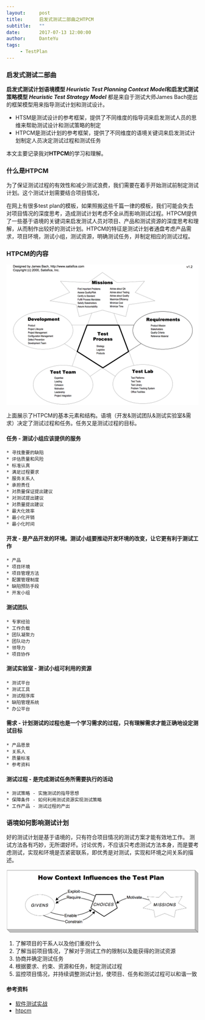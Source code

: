 ```yaml
---
layout:     post
title:      启发式测试二部曲之HTPCM
subtitle:   ""
date:       2017-07-13 12:00:00
author:     DanteYu
tags:
     - TestPlan
---
```


### 启发式测试二部曲

**启发式测试计划语境模型 _Heuristic Test Planning Context Model_**和**启发式测试策略模型 _Heuristic Test Strategy Model_** 都是来自于测试大师James Bach提出的框架模型用来指导测试计划和测试设计。
* HTSM是测试设计的参考框架，提供了不同维度的指导词来启发测试人员的思维来帮助测试设计和测试策略的制定
* HTPCM是测试计划的参考框架，提供了不同维度的语境关键词来启发测试计划制定人员决定测试过程和测试任务

本文主要记录我对**HTPCM**的学习和理解。

### 什么是HTPCM

为了保证测试过程的有效性和减少测试浪费，我们需要在着手开始测试前制定测试计划。这个测试计划需要结合项目情况，

在网上有很多test plan的模板，如果照搬这些千篇一律的模板，我们可能会失去对项目情况的深度思考，造成测试计划考虑不全从而影响测试过程。HTPCM提供了一些基于语境的关键词来启发测试人员对项目、产品和测试资源的深度思考和理解，从而制作出较好的测试计划。HTPCM的特征是测试计划者通盘考虑产品需求，项目环境，测试小组，测试资源，明确测试任务，并制定相应的测试过程。

### HTPCM的内容

![htpcm](https://github.com/DanteYu/DanteYu.github.io/blob/master/_posts/images/htpcm.png?raw=true)

上面展示了HTPCM的基本元素和结构。语境（开发&测试团队&测试实验室&需求）决定了测试过程和任务。任务又是测试过程的目标。

#### 任务 - 测试小组应该提供的服务
	* 寻找重要的缺陷
	* 评估质量和风险
	* 标准认真
	* 满足过程要求
	* 服务关系人
	* 承担责任
	* 对质量保证提出建议
	* 对测试提出建议
	* 对质量提出建议
	* 最大化效率
	* 最小化开销
	* 最小化时间

#### 开发 - 是产品开发的环境。测试小组要推动开发环境的改变，让它更有利于测试工作
	* 产品
	* 项目环境
	* 项目管理方法
	* 配置管理制度
	* 缺陷预防手段
	* 开发小组

#### 测试团队
	* 专家经验
	* 工作负载
	* 团队凝聚力
	* 团队动力
	* 领导力
	* 项目协作

#### 测试实验室 - 测试小组可利用的资源
	* 测试平台
	* 测试工具
	* 测试程序库
	* 缺陷管理系统
	* 办公平台

#### 需求 - 计划测试的过程也是一个学习需求的过程，只有理解需求才能正确地设定测试目标
	* 产品愿景
	* 关系人
	* 质量标准
	* 参考资料

#### 测试过程 - 是完成测试任务所需要执行的活动
	* 测试策略 - 实施测试的指导思想
	* 保障条件 - 如何利用测试资源实现测试策略
	* 工作产品 - 测试过程的产出

### 语境如何影响测试计划

好的测试计划是基于语境的，只有符合项目情况的测试方案才能有效地工作。 测试方法各有巧妙，无所谓好坏。讨论优秀，不应该只考虑测试方法本身，而是要考虑测试，实现和环境是否紧密联系，即优秀是对测试，实现和环境之间关系的描述。

![planning](https://github.com/DanteYu/DanteYu.github.io/blob/master/_posts/images/planning.png?raw=true)

1. 了解项目的干系人以及他们重视什么
2. 了解当前项目情况，了解对于测试工作的限制以及能获得的测试资源
3. 协商并确定测试任务
4. 根据要求、约束、资源和任务，制定测试过程
5. 监控项目情况，并持续调整测试计划，使项目、任务和测试过程可以和谐一致

#### 参考资料  
* [软件测试实战](https://book.douban.com/subject/25839003/)
* [htpcm](http://www.satisfice.com/tools/satisfice-cm.pdf)

